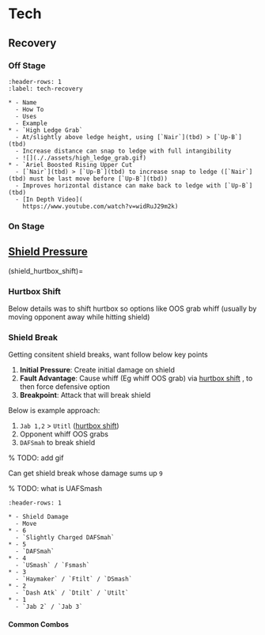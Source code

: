 # Tech

## Recovery

### Off Stage

```{list-table}
:header-rows: 1
:label: tech-recovery

* - Name
  - How To
  - Uses
  - Example
* - `High Ledge Grab`
  - At/slightly above ledge height, using [`Nair`](tbd) > [`Up-B`](tbd)
  - Increase distance can snap to ledge with full intangibility
  - ![](././assets/high_ledge_grab.gif)
* - `Ariel Boosted Rising Upper Cut`
  - [`Nair`](tbd) > [`Up-B`](tbd) to increase snap to ledge ([`Nair`](tbd) must be last move before [`Up-B`](tbd))
  - Improves horizontal distance can make back to ledge with [`Up-B`](tbd) 
  - [In Depth Video](
    https://www.youtube.com/watch?v=widRuJ29m2k)
```

### On Stage

## [Shield Pressure](https://youtu.be/cwinDb69Esc?si=pUCk5FbnTYBTJd5G)

(shield_hurtbox_shift)=
### Hurtbox Shift

Below details was to shift hurtbox so options like OOS grab whiff (usually by moving opponent away while hitting shield)



### Shield Break

Getting consitent shield breaks, want follow below key points
1. **Initial Pressure**: Create initial damage on shield
2. **Fault Advantage**: Cause whiff (Eg whiff OOS grab) via [hurtbox shift](shield_hurtbox_shift) , to then force defensive option
3. **Breakpoint**: Attack that will break shield

Below is example approach: 
1. `Jab 1,2` > `Utitl` ([hurtbox shift](shield_hurtbox_shift))
2. Opponent whiff OOS grabs
3. `DAFSmah` to break shield

% TODO: add gif

Can get shield break whose damage sums up `9`

% TODO: what is UAFSmash
```{list-table}
:header-rows: 1

* - Shield Damage
  - Move
* - 6
  - `Slightly Charged DAFSmah`
* - 5
  - `DAFSmah`
* - 4
  - `USmash` / `Fsmash`
* - 3
  - `Haymaker` / `Ftilt` / `DSmash`
* - 2
  - `Dash Atk` / `Dtilt` / `Utilt`
* - 1
  - `Jab 2` / `Jab 3`
```

#### Common Combos

